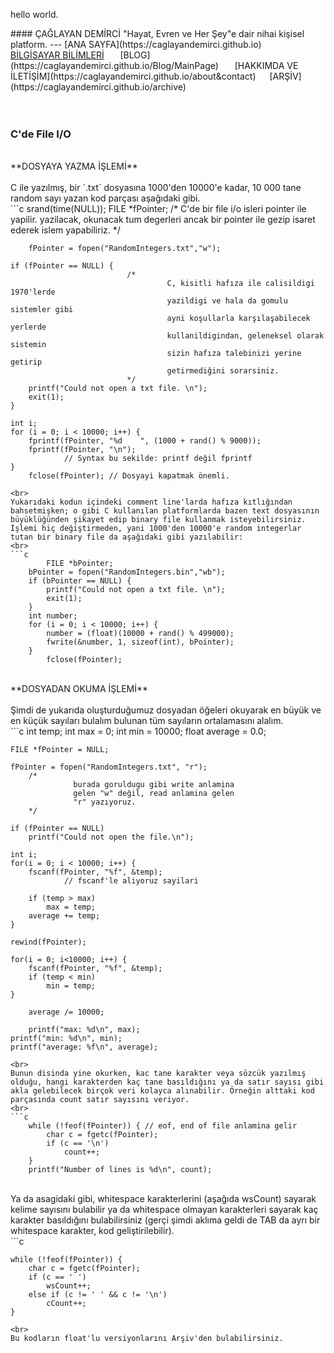 <p3>hello world.</p3>
<html>
	<head>
		<title>Ana Sayfa</title>
		<link rel="stylesheet" type="text/css" href="../RMStyle.css">
		<link rel="icon" href="../coloricon.png">
		<link rel="stylesheet" href="../sunburst.css">
		<script src="../highlight.pack.js"></script><script>hljs.initHighlightingOnLoad();</script>
	</head>
</html>
#### ÇAĞLAYAN DEMİRCİ
<p2>"Hayat, Evren ve Her Şey"e dair nihai kişisel platform.</p2>
---
[ANA SAYFA](https://caglayandemirci.github.io) &nbsp;&emsp;
<a class="currentLink" href="https://caglayandemirci.github.io/CS/MainPage">BİLGİSAYAR BİLİMLERİ<a> &nbsp;&emsp;
[BLOG](https://caglayandemirci.github.io/Blog/MainPage)	&nbsp;&emsp;
[HAKKIMDA VE İLETİŞİM](https://caglayandemirci.github.io/about&contact)	&nbsp;&emsp;[ARŞİV](https://caglayandemirci.github.io/archive)	&nbsp;&emsp;
<br><br><br>

### C'de File I/O
<br>
**DOSYAYA YAZMA İŞLEMİ**
<br><br>
C ile yazılmış, bir `.txt` dosyasına 1000'den 10000'e kadar, 10 000 tane random sayı yazan kod parçası aşağıdaki gibi.
<br> 
```c
	srand(time(NULL));
	FILE *fPointer; /*
                                       C'de bir file i/o isleri pointer ile yapilir.
                                       yazilacak, okunacak tum degerleri
                                       ancak bir pointer ile gezip isaret ederek
                                       islem yapabiliriz.
                              */

        fPointer = fopen("RandomIntegers.txt","w");

	if (fPointer == NULL) {
                              /*
                                       C, kisitli hafıza ile calisildigi 1970'lerde 
                                       yazildigi ve hala da gomulu sistemler gibi
                                       ayni koşullarla karşılaşabilecek yerlerde
                                       kullanildigindan, geleneksel olarak sistemin
                                       sizin hafıza talebinizi yerine getirip
                                       getirmediğini sorarsiniz.
                              */
		printf("Could not open a txt file. \n");
		exit(1);	
	}

	int i;   
	for (i = 0; i < 10000; i++) { 
		fprintf(fPointer, "%d    ", (1000 + rand() % 9000));
		fprintf(fPointer, "\n");
                // Syntax bu sekilde: printf değil fprintf
	}
        fclose(fPointer); // Dosyayi kapatmak önemli.
```
<br>
Yukarıdaki kodun içindeki comment line'larda hafıza kıtlığından bahsetmişken; o gibi C kullanılan platformlarda bazen text dosyasının büyüklüğünden şikayet edip binary file kullanmak isteyebilirsiniz. İşlemi hiç değiştirmeden, yani 1000'den 10000'e random integerlar tutan bir binary file da aşağıdaki gibi yazılabilir:
<br>
```c
        FILE *bPointer; 
	bPointer = fopen("RandomIntegers.bin","wb");
	if (bPointer == NULL) {
		printf("Could not open a txt file. \n");
		exit(1);	
	}
	int number;
	for (i = 0; i < 10000; i++) {
		number = (float)(10000 + rand() % 499000);
		fwrite(&number, 1, sizeof(int), bPointer);
	}
        fclose(fPointer);
```
<br>
**DOSYADAN OKUMA İŞLEMİ**
<br><br>
Şimdi de yukarıda oluşturduğumuz dosyadan öğeleri okuyarak en büyük ve en küçük sayıları bulalım bulunan tüm sayıların ortalamasını alalım.
<br>
```c
	int temp;
	int max = 0;
	int min = 10000;
	float average = 0.0;

	FILE *fPointer = NULL;

	fPointer = fopen("RandomIntegers.txt", "r");
        /*
                  burada goruldugu gibi write anlamina 
                  gelen "w" değil, read anlamina gelen
                  "r" yazıyoruz.
        */

	if (fPointer == NULL)
		printf("Could not open the file.\n");

	int i;
	for(i = 0; i < 10000; i++) {
		fscanf(fPointer, "%f", &temp);
                // fscanf'le aliyoruz sayilari

		if (temp > max) 
			max = temp;    
		average += temp;
	}
	
	rewind(fPointer);
	
	for(i = 0; i<10000; i++) {
		fscanf(fPointer, "%f", &temp);
		if (temp < min) 
			min = temp;
	}
        
        average /= 10000; 

        printf("max: %d\n", max);
	printf("min: %d\n", min);
	printf("average: %f\n", average);
```
<br>
Bunun disinda yine okurken, kac tane karakter veya sözcük yazılmış olduğu, hangi karakterden kaç tane basıldığını ya da satır sayısı gibi akla gelebilecek birçok veri kolayca alınabilir. Örneğin alttaki kod parçasında count satır sayısını veriyor.
<br>
```c
	while (!feof(fPointer)) { // eof, end of file anlamina gelir
		char c = fgetc(fPointer);
		if (c == '\n') 
			count++;
	}
	printf("Number of lines is %d\n", count);
```
<br>
Ya da asagidaki gibi, whitespace karakterlerini (aşağıda wsCount) sayarak kelime sayısını bulabilir ya da whitespace olmayan karakterleri sayarak kaç karakter basıldığını bulabilirsiniz (gerçi şimdi aklıma geldi de TAB da ayrı bir whitespace karakter, kod geliştirilebilir).
<br>
```c

	while (!feof(fPointer)) {
		char c = fgetc(fPointer);
		if (c == ' ') 
			wsCount++;
		else if (c != ' ' && c != '\n')
			cCount++;
	}	
```
<br>
Bu kodların float'lu versiyonlarını Arşiv'den bulabilirsiniz.
